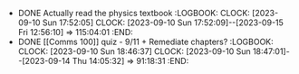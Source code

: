 - DONE Actually read the physics textbook
  :LOGBOOK:
  CLOCK: [2023-09-10 Sun 17:52:05]
  CLOCK: [2023-09-10 Sun 17:52:09]--[2023-09-15 Fri 12:56:10] =>  115:04:01
  :END:
- DONE [[Comms 100]] quiz - 9/11 + Remediate chapters?
  :LOGBOOK:
  CLOCK: [2023-09-10 Sun 18:46:37]
  CLOCK: [2023-09-10 Sun 18:47:01]--[2023-09-14 Thu 14:05:32] =>  91:18:31
  :END: